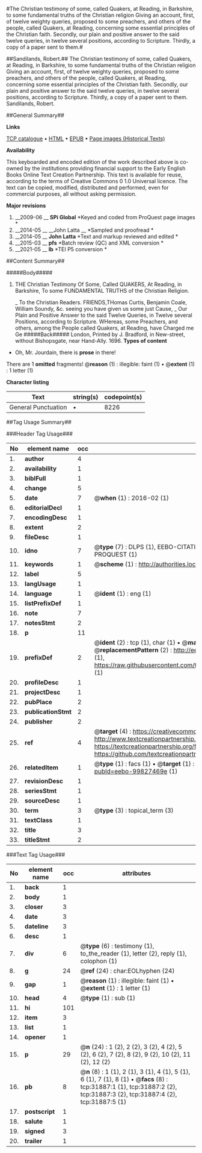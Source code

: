 #The Christian testimony of some, called Quakers, at Reading, in Barkshire, to some fundamental truths of the Christian religion Giving an account, first, of twelve weighty queries, proposed to some preachers, and others of the people, called Quakers, at Reading, concerning some essential principles of the Christian faith. Secondly, our plain and positive answer to the said twelve queries, in twelve several positions, according to Scripture. Thirdly, a copy of a paper sent to them.#

##Sandilands, Robert.##
The Christian testimony of some, called Quakers, at Reading, in Barkshire, to some fundamental truths of the Christian religion Giving an account, first, of twelve weighty queries, proposed to some preachers, and others of the people, called Quakers, at Reading, concerning some essential principles of the Christian faith. Secondly, our plain and positive answer to the said twelve queries, in twelve several positions, according to Scripture. Thirdly, a copy of a paper sent to them.
Sandilands, Robert.

##General Summary##

**Links**

[TCP catalogue](http://www.ota.ox.ac.uk/tcp/)  • 
[HTML](http://tei.it.ox.ac.uk/tcp/Texts-HTML/free/A62/A62153.html)  • 
[EPUB](http://tei.it.ox.ac.uk/tcp/Texts-EPUB/free/A62/A62153.epub) • 
[Page images (Historical Texts)](https://historicaltexts.jisc.ac.uk/eebo-99827469e)

**Availability**

This keyboarded and encoded edition of the work described above is co-owned by the
    institutions providing financial support to the Early English Books Online Text Creation
    Partnership. This text is available for reuse, according to the terms of  Creative Commons 0 1.0 Universal
    licence. The text can be copied, modified, distributed and performed, even for commercial
    purposes, all without asking permission.

**Major revisions**

1. __2009-06 __ __SPi Global__ *Keyed and coded from ProQuest page images *
1. __2014-05 __ __John Latta __ *Sampled and proofread *
1. __2014-05 __ __John Latta__ *Text and markup reviewed and edited *
1. __2015-03 __ __pfs__ *Batch review (QC) and XML conversion *
1. __2021-05 __ __lb__ *TEI P5 conversion *

##Content Summary##

#####Body#####

1. THE Christian Testimony Of Some, Called QUAKERS, At Reading, in Barkshire, To some FUNDAMENTAL TRUTHS of the Christian Religion.

    _ To the Christian Readers.
FRIENDS,THomas Curtis, Benjamin Coale, William Soundy, &c. seeing you have given us some just Cause,
    _ Our Plain and Positive Answer to the said Twelve Queries, in Twelve several Positions, according to Scripture.
WHereas, some Preachers, and others, among the People called Quakers, at Reading, have Charged me Ge
#####Back#####
London, Printed by J. Bradford, in New-street, without Bishopsgate, near Hand-Ally. 1696.
**Types of content**

  * Oh, Mr. Jourdain, there is **prose** in there!

There are 1 **omitted** fragments! 
 @__reason__ (1) : illegible: faint (1)  •  @__extent__ (1) : 1 letter (1)

**Character listing**


|Text|string(s)|codepoint(s)|
|---|---|---|
|General Punctuation|•|8226|

##Tag Usage Summary##

###Header Tag Usage###

|No|element name|occ|attributes|
|---|---|---|---|
|1.|__author__|4||
|2.|__availability__|1||
|3.|__biblFull__|1||
|4.|__change__|5||
|5.|__date__|7| @__when__ (1) : 2016-02 (1)|
|6.|__editorialDecl__|1||
|7.|__encodingDesc__|1||
|8.|__extent__|2||
|9.|__fileDesc__|1||
|10.|__idno__|7| @__type__ (7) : DLPS (1), EEBO-CITATION (1), VID (1), EEBO-PROQUEST (1), STC (2), PROQUEST (1)|
|11.|__keywords__|1| @__scheme__ (1) : http://authorities.loc.gov/ (1)|
|12.|__label__|5||
|13.|__langUsage__|1||
|14.|__language__|1| @__ident__ (1) : eng (1)|
|15.|__listPrefixDef__|1||
|16.|__note__|7||
|17.|__notesStmt__|2||
|18.|__p__|11||
|19.|__prefixDef__|2| @__ident__ (2) : tcp (1), char (1)  •  @__matchPattern__ (2) : ([0-9\-]+):([0-9IVX]+) (1), (.+) (1)  •  @__replacementPattern__ (2) : http://eebo.chadwyck.com/downloadtiff?vid=$1&page=$2 (1), https://raw.githubusercontent.com/textcreationpartnership/Texts/master/tcpchars.xml#$1 (1)|
|20.|__profileDesc__|1||
|21.|__projectDesc__|1||
|22.|__pubPlace__|2||
|23.|__publicationStmt__|2||
|24.|__publisher__|2||
|25.|__ref__|4| @__target__ (4) : https://creativecommons.org/publicdomain/zero/1.0/ (1), http://www.textcreationpartnership.org/docs/. (1), https://textcreationpartnership.org/faq/#faq05 (1), https://github.com/textcreationpartnership (1)|
|26.|__relatedItem__|1| @__type__ (1) : facs (1)  •  @__target__ (1) : https://data.historicaltexts.jisc.ac.uk/view?pubId=eebo-99827469e (1)|
|27.|__revisionDesc__|1||
|28.|__seriesStmt__|1||
|29.|__sourceDesc__|1||
|30.|__term__|3| @__type__ (3) : topical_term (3)|
|31.|__textClass__|1||
|32.|__title__|3||
|33.|__titleStmt__|2||


###Text Tag Usage###

|No|element name|occ|attributes|
|---|---|---|---|
|1.|__back__|1||
|2.|__body__|1||
|3.|__closer__|3||
|4.|__date__|3||
|5.|__dateline__|3||
|6.|__desc__|1||
|7.|__div__|6| @__type__ (6) : testimony (1), to_the_reader (1), letter (2), reply (1), colophon (1)|
|8.|__g__|24| @__ref__ (24) : char:EOLhyphen (24)|
|9.|__gap__|1| @__reason__ (1) : illegible: faint (1)  •  @__extent__ (1) : 1 letter (1)|
|10.|__head__|4| @__type__ (1) : sub (1)|
|11.|__hi__|101||
|12.|__item__|3||
|13.|__list__|1||
|14.|__opener__|1||
|15.|__p__|29| @__n__ (24) : 1 (2), 2 (2), 3 (2), 4 (2), 5 (2), 6 (2), 7 (2), 8 (2), 9 (2), 10 (2), 11 (2), 12 (2)|
|16.|__pb__|8| @__n__ (8) : 1 (1), 2 (1), 3 (1), 4 (1), 5 (1), 6 (1), 7 (1), 8 (1)  •  @__facs__ (8) : tcp:31887:1 (1), tcp:31887:2 (2), tcp:31887:3 (2), tcp:31887:4 (2), tcp:31887:5 (1)|
|17.|__postscript__|1||
|18.|__salute__|1||
|19.|__signed__|3||
|20.|__trailer__|1||
